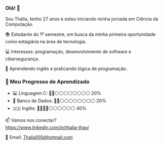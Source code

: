 ### Olá! 👋

Sou Thália, tenho 27 anos e estou iniciando minha jornada em Ciência da Computação.

📚 Estudante do 1º semestre, em busca da minha primeira oportunidade como estagiária na área de tecnologia.

💻 Interesses: programação, desenvolvimento de software e cibersegurança.

🔎 Aprendendo inglês e praticando lógica de programação.

### 🚀 Meu Progresso de Aprendizado

- 💻 Linguagem C: 🔵🔵⚪⚪⚪⚪⚪⚪⚪⚪ 20%  
- 💾 Banco de Dados: 🔵🔵⚪⚪⚪⚪⚪⚪⚪⚪ 20%  
- 🇺🇸 Inglês: 🔵🔵🔵🔵⚪⚪⚪⚪⚪⚪ 40%


📫 Vamos nos conectar?  
https://www.linkedin.com/in/thalia-thay/

📧 Email:
Thalia105@hotmail.com
